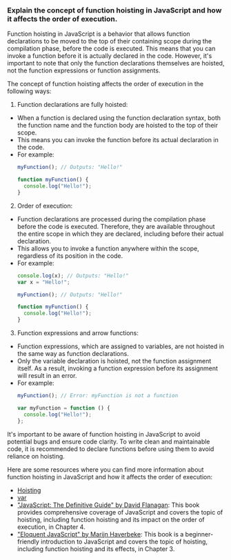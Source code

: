 ### Explain the concept of function hoisting in JavaScript and how it affects the order of execution.

Function hoisting in JavaScript is a behavior that allows function declarations to be moved to the top of their containing scope during the compilation phase, before the code is executed. This means that you can invoke a function before it is actually declared in the code. However, it's important to note that only the function declarations themselves are hoisted, not the function expressions or function assignments.

The concept of function hoisting affects the order of execution in the following ways:

1. Function declarations are fully hoisted:
  - When a function is declared using the function declaration syntax, both the function name and the function body are hoisted to the top of their scope.
  - This means you can invoke the function before its actual declaration in the code.
  - For example:
    ```javascript
    myFunction(); // Outputs: "Hello!"

    function myFunction() {
      console.log("Hello!");
    }
    ```

2. Order of execution:
  - Function declarations are processed during the compilation phase before the code is executed. Therefore, they are available throughout the entire scope in which they are declared, including before their actual declaration.
  - This allows you to invoke a function anywhere within the scope, regardless of its position in the code.
  - For example:
    ```javascript
    console.log(x); // Outputs: "Hello!"
    var x = "Hello!";

    myFunction(); // Outputs: "Hello!"

    function myFunction() {
      console.log("Hello!");
    }
    ```

3. Function expressions and arrow functions:
  - Function expressions, which are assigned to variables, are not hoisted in the same way as function declarations.
  - Only the variable declaration is hoisted, not the function assignment itself. As a result, invoking a function expression before its assignment will result in an error.
  - For example:
    ```javascript
    myFunction(); // Error: myFunction is not a function

    var myFunction = function () {
      console.log("Hello!");
    };
    ```

It's important to be aware of function hoisting in JavaScript to avoid potential bugs and ensure code clarity. To write clean and maintainable code, it is recommended to declare functions before using them to avoid reliance on hoisting.

Here are some resources where you can find more information about function hoisting in JavaScript and how it affects the order of execution:

- [Hoisting](https://developer.mozilla.org/en-US/docs/Glossary/Hoisting)
- [var](https://developer.mozilla.org/en-US/docs/Web/JavaScript/Reference/Statements/var)
- ["JavaScript: The Definitive Guide" by David Flanagan](https://www.oreilly.com/library/view/javascript-the-definitive/9781449393854/): This book provides comprehensive coverage of JavaScript and covers the topic of hoisting, including function hoisting and its impact on the order of execution, in Chapter 4.
- ["Eloquent JavaScript" by Marijn Haverbeke](https://eloquentjavascript.net/): This book is a beginner-friendly introduction to JavaScript and covers the topic of hoisting, including function hoisting and its effects, in Chapter 3.
